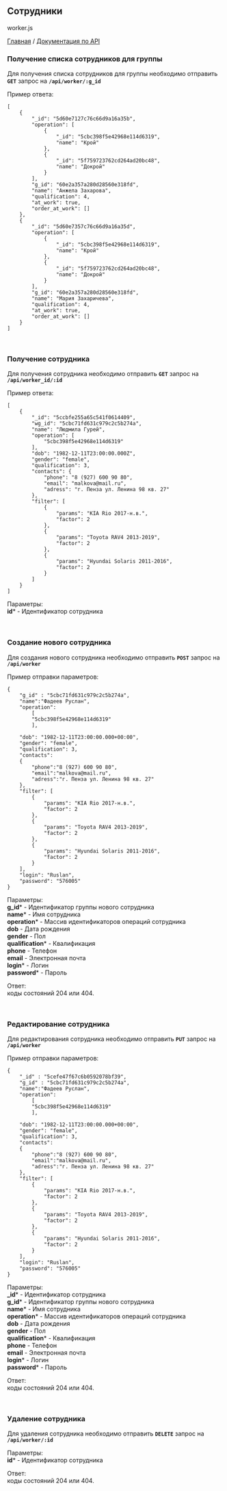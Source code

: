 ## Сотрудники
worker.js

[Главная](README.md)  /  [Документация по API](api.md)

### Получение списка сотрудников для группы

Для получения списка сотрудников для группы необходимо отправить **`GET`** запрос на **`/api/worker/:g_id`**<br>

Пример ответа:<br>
```
[
    {
        "_id": "5d60e7127c76c66d9a16a35b",
        "operation": [
            {
                "_id": "5cbc398f5e42968e114d6319",
                "name": "Крой"
            },
            {
                "_id": "5f759723762cd264ad20bc48",
                "name": "Докрой"
            }
        ],
        "g_id": "60e2a357a280d28560e318fd",
        "name": "Анжела Захарова",
        "qualification": 4,
        "at_work": true,
        "order_at_work": []
    },
    {
        "_id": "5d60e7357c76c66d9a16a35d",
        "operation": [
            {
                "_id": "5cbc398f5e42968e114d6319",
                "name": "Крой"
            },
            {
                "_id": "5f759723762cd264ad20bc48",
                "name": "Докрой"
            }
        ],
        "g_id": "60e2a357a280d28560e318fd",
        "name": "Мария Захаричева",
        "qualification": 4,
        "at_work": true,
        "order_at_work": []
    }
]
```

<br>

### Получение сотрудника

Для получения сотрудника необходимо отправить **`GET`** запрос на **`/api/worker_id/:id`**<br>

Пример ответа:<br>
```
[
    {
        "_id": "5ccbfe255a65c541f0614409",
        "wg_id": "5cbc71fd631c979c2c5b274a",
        "name": "Людмила Гурей",
        "operation": [
            "5cbc398f5e42968e114d6319"
        ],
        "dob": "1982-12-11T23:00:00.000Z",
        "gender": "female",
        "qualification": 3,
        "contacts": {
            "phone": "8 (927) 600 90 80",
            "email": "malkova@mail.ru",
            "adress": "г. Пенза ул. Ленина 98 кв. 27"
        },
        "filter": [
            {
                "params": "KIA Rio 2017-н.в.",
                "factor": 2
            },
            {
                "params": "Toyota RAV4 2013-2019",
                "factor": 2
            },
            {
                "params": "Hyundai Solaris 2011-2016",
                "factor": 2
            }
        ]
    }
]
```

Параметры:<br>
**id*** - Идентификатор сотрудника<br>

<br>

### Создание нового сотрудника

Для создания нового сотрудника необходимо отправить **`POST`** запрос на **`/api/worker`**<br>

Пример отправки параметров:<br>
```
{
    "g_id" : "5cbc71fd631c979c2c5b274a",
    "name":"Фадеев Руслан",
    "operation":
        [
        "5cbc398f5e42968e114d6319"
        ],

    "dob": "1982-12-11T23:00:00.000+00:00",
    "gender": "female",
    "qualification": 3,
    "contacts":
    {
        "phone":"8 (927) 600 90 80",
        "email":"malkova@mail.ru",
        "adress":"г. Пенза ул. Ленина 98 кв. 27"
    },
    "filter": [
        {
            "params": "KIA Rio 2017-н.в.",
            "factor": 2
        },
        {
            "params": "Toyota RAV4 2013-2019",
            "factor": 2
        },
        {
            "params": "Hyundai Solaris 2011-2016",
            "factor": 2
        }
    ],
    "login": "Ruslan",
    "password": "576005"
}
```

Параметры:<br>
**g_id*** - Идентификатор группы нового сотрудника<br>
**name*** - Имя сотрудника<br>
**operation*** - Массив идентификаторов операций сотрудника<br>
**dob** - Дата рождения<br>
**gender** - Пол<br>
**qualification*** - Квалификация<br>
**phone** - Телефон<br>
**email** - Электронная почта<br>
**login*** - Логин<br>
**password*** - Пароль<br>

Ответ:<br> коды состояний 204 или 404.

<br>

### Редактирование сотрудника

Для редактирования сотрудника необходимо отправить **`PUT`** запрос на **`/api/worker`**<br>

Пример отправки параметров:<br>
```
{
    "_id" : "5cefe47f67c6b0592078bf39",
    "g_id" : "5cbc71fd631c979c2c5b274a",
    "name":"Фадеев Руслан",
    "operation":
        [
        "5cbc398f5e42968e114d6319"
        ],

    "dob": "1982-12-11T23:00:00.000+00:00",
    "gender": "female",
    "qualification": 3,
    "contacts":
    {
        "phone":"8 (927) 600 90 80",
        "email":"malkova@mail.ru",
        "adress":"г. Пенза ул. Ленина 98 кв. 27"
    },    
    "filter": [
        {
            "params": "KIA Rio 2017-н.в.",
            "factor": 2
        },
        {
            "params": "Toyota RAV4 2013-2019",
            "factor": 2
        },
        {
            "params": "Hyundai Solaris 2011-2016",
            "factor": 2
        }
    ],
    "login": "Ruslan",
    "password": "576005"
}
```

Параметры:<br>
**_id*** - Идентификатор сотрудника<br>
**g_id*** - Идентификатор группы нового сотрудника<br>
**name*** - Имя сотрудника<br>
**operation*** - Массив идентификаторов операций сотрудника<br>
**dob** - Дата рождения<br>
**gender** - Пол<br>
**qualification*** - Квалификация<br>
**phone** - Телефон<br>
**email** - Электронная почта<br>
**login*** - Логин<br>
**password*** - Пароль<br>

Ответ:<br> коды состояний 204 или 404.

<br>

### Удаление сотрудника

Для удаления сотрудника необходимо отправить **`DELETE`** запрос на **`/api/worker/:id`**<br>

Параметры:<br>
**id*** - Идентификатор сотрудника<br>

Ответ:<br> коды состояний 204 или 404.
